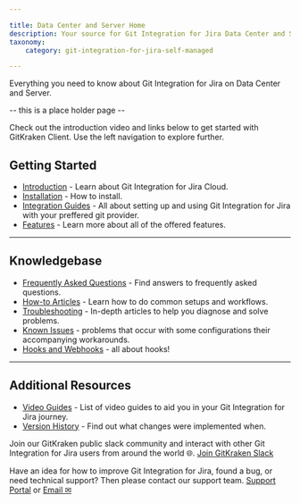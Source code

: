 ```yaml
---

title: Data Center and Server Home
description: Your source for Git Integration for Jira Data Center and Server documentation
taxonomy:
    category: git-integration-for-jira-self-managed

---
```


Everything you need to know about Git Integration for Jira on Data Center and Server.



-- this is a place holder page -- 


Check out the introduction video and links below to get started with GitKraken Client. Use the left navigation to explore further.


## Getting Started

- [Introduction](/git-integration-for-jira-self-managed/introduction/) - Learn about Git Integration for Jira Cloud.
- [Installation](/git-integration-for-jira-self-managed/installation/) - How to install.
- [Integration Guides](git-integration-for-jira-self-managed/integration-guides/) - All about setting up and using Git Integration for Jira with your preffered git provider.
- [Features](git-integration-for-jira-self-managed/features/) - Learn more about all of the offered features.

***

## Knowledgebase  

- [Frequently Asked Questions](/git-integration-for-jira-self-managed/frequently-asked-questions/) - Find answers to frequently asked questions.
- [How-to Articles](/git-integration-for-jira-self-managed/how-to-articles/) - Learn how to do common setups and workflows.
- [Troubleshooting](/git-integration-for-jira-self-managed/troubleshooting-articles/) - In-depth articles to help you diagnose and solve problems. 
- [Known Issues](/git-integration-for-jira-self-managed/known-issues/) - problems that occur with some configurations their accompanying workarounds.
- [Hooks and Webhooks](git-integration-for-jira-self-managed/hooks-and-webhooks/) - all about hooks!

***

## Additional Resources

- [Video Guides](/git-integration-for-jira-self-managed/git-integration-jira-data-center-video-guides/) - List of video guides to aid you in your Git Integration for Jira journey.
- [Version History](https://marketplace.atlassian.com/apps/4984/git-integration-for-jira/version-history) - Find out what changes were implemented when.

Join our GitKraken public slack community and interact with other Git Integration for Jira users from around the world 🌐.
[Join GitKraken Slack](https://slack.gitkraken.com/)

Have an idea for how to improve Git Integration for Jira, found a bug, or need technical support? Then please contact our support team.
[Support Portal](https://bigbrassband.atlassian.net/servicedesk/customer/portal/9) or [Email ✉](/git-integration-for-jira-self-managed/email-support/)


